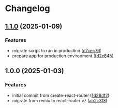 # Changelog

## [1.1.0](https://github.com/presedo93/wedding/compare/v1.0.0...v1.1.0) (2025-01-09)


### Features

* migrate script to run in production ([d7cec76](https://github.com/presedo93/wedding/commit/d7cec7601949ecab20d0b2616633d8fb55ee813e))
* prepare app for production environment ([fd2c845](https://github.com/presedo93/wedding/commit/fd2c8457b8a90adcedea8ee646e12b275c14e2d5))

## 1.0.0 (2025-01-03)


### Features

* initial commit from create-react-router ([1d28df2](https://github.com/presedo93/wedding/commit/1d28df215bbae843b5918a7940cfdaca6fa08b57))
* migrate from remix to react-router v7 ([ab2c3f8](https://github.com/presedo93/wedding/commit/ab2c3f8011f0c399154e29da92b423794adf2a31))
